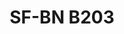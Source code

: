 ---
title: "SF-BN B203"
description: "Conjunto de Pernos y Tuercas"
main:
  id: 3
  content: |
    Conoce el SF-BN B203 – tu compañero confiable para fijación de grado profesional. Este conjunto completo de caja viene con una selección versátil de pernos y tuercas, meticulosamente elaborados para proporcionar el agarre más fuerte para tus proyectos de construcción y ensamblaje.
  imgCard: "/imagenes/product-image-3.jpg"
  imgMain: "/imagenes/product-image-main-3.jpg"
  imgAlt: "Cajas de muestra de un conjunto de pernos y tuercas"
tabs:
  - id: "tabs-with-card-item-1"
    dataTab: "#tabs-with-card-1"
    title: "Descripción"
  - id: "tabs-with-card-item-2"
    dataTab: "#tabs-with-card-2"
    title: "Especificaciones"
  - id: "tabs-with-card-item-3"
    dataTab: "#tabs-with-card-3"
    title: "Planos"
longDescription:
  title: "La Fuerza se Encuentra con la Precisión"
  subTitle: |
    El Conjunto de Pernos y Tuercas SF-BN B203 ofrece durabilidad robusta y precisión para profesionales de la construcción, asegurando rendimiento confiable en cada aplicación, desde marcos de casas hasta ensamblaje de maquinaria.
  btnTitle: "Contactar ventas para saber más"
  btnURL: "#"
descriptionList:
  - title: "Resistencia a la Corrosión"
    subTitle: "El recubrimiento de zinc no solo proporciona una apariencia pulida sino que también protege contra la corrosión, asegurando longevidad."
  - title: "Seguridad Mejorada"
    subTitle: "Un ajuste seguro se traduce en estructuras más seguras con riesgo reducido de falla de componentes."
  - title: "Conveniencia"
    subTitle: "Este conjunto todo-en-uno significa que tienes el tamaño correcto a mano, reduciendo retrasos del proyecto y viajes adicionales a la ferretería."
specificationsLeft:
  - title: "Composición del Material"
    subTitle: "Fabricado con acero de alto grado, entregando fuerza y confiabilidad para aplicaciones demandantes."
  - title: "Acabado de Superficie"
    subTitle: "Protegido con un recubrimiento de zinc para ofrecer resistencia mejorada a la corrosión y longevidad."
  - title: "Cantidad por Conjunto"
    subTitle: "El conjunto incluye una selección balanceada de 25 pernos y 25 tuercas coincidentes."
  - title: "Surtido de Tamaños"
    subTitle: "Presenta una gama completa de tamaños para atender varios requisitos de proyecto, asegurando compatibilidad y versatilidad."
specificationsRight:
  - title: "Detalles de Rosca"
    subTitle: "Diseñados con roscas cortadas con precisión para un ajuste seguro e instalación fácil."
  - title: "Propiedades Mecánicas"
    subTitle: "Cada perno y tuerca está diseñado para cumplir con clasificaciones específicas de carga o grados de fuerza, adecuados para aplicaciones estructurales."
  - title: "Estándares y Certificaciones"
    subTitle: "Cumple con estándares y certificaciones relevantes de la industria, asegurando calidad y seguridad consistentes."
  - title: "Aplicaciones Adecuadas"
    subTitle: "Ideal para una amplia gama de usos, desde ambientes de construcción hasta ensambles mecánicos que demandan juntas fuertes y seguras."
blueprints:
  first: "/imagenes/blueprint-1.jpg"
  second: "/imagenes/blueprint-2.jpg"  
---